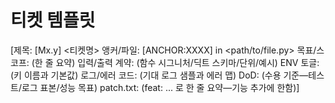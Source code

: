 # 티켓 템플릿

[제목: [Mx.y] <티켓명>
앵커/파일: [ANCHOR:XXXX] in <path/to/file.py>
목표/스코프: (한 줄 요약)
입력/출력 계약: (함수 시그니처/딕트 스키마/단위/예시)
ENV 토글: (키 이름과 기본값)
로그/에러 코드: (기대 로그 샘플과 에러 맵)
DoD: (수용 기준—테스트/로그 표본/성능 목표)
patch.txt: (feat: ... 로 한 줄 요약—기능 추가에 한함)]
